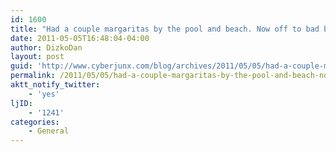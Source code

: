```yaml
---
id: 1600
title: "Had a couple margaritas by the pool and beach. Now off to bad bean to really kick off cinco de mayo! My favorite holiday of the year."
date: 2011-05-05T16:48:04-04:00
author: DizkoDan
layout: post
guid: 'http://www.cyberjunx.com/blog/archives/2011/05/05/had-a-couple-margaritas-by-the-pool-and-beach-now-off-to-bad-bean-to-really-kick-off-cinco-de-mayo-my-favorite-holiday-of-the-year/'
permalink: /2011/05/05/had-a-couple-margaritas-by-the-pool-and-beach-now-off-to-bad-bean-to-really-kick-off-cinco-de-mayo-my-favorite-holiday-of-the-year/
aktt_notify_twitter:
    - 'yes'
ljID:
    - '1241'
categories:
    - General
---
```


<div class="posterous_autopost"></div>